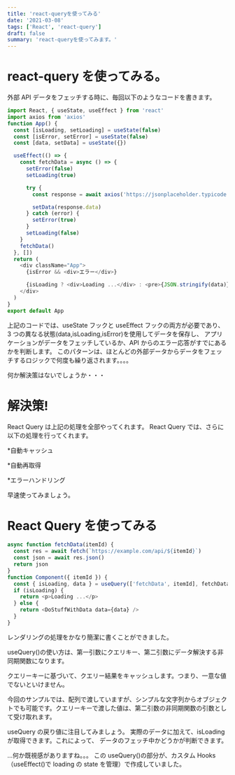 ```yaml
---
title: 'react-queryを使ってみる'
date: '2021-03-08'
tags: ['React', 'react-query']
draft: false
summary: 'react-queryを使ってみます。'
---
```


# react-query を使ってみる。

外部 API データをフェッチする時に、毎回以下のようなコードを書きます。

```javascript
import React, { useState, useEffect } from 'react'
import axios from 'axios'
function App() {
  const [isLoading, setLoading] = useState(false)
  const [isError, setError] = useState(false)
  const [data, setData] = useState({})

  useEffect(() => {
    const fetchData = async () => {
      setError(false)
      setLoading(true)

      try {
        const response = await axios('https://jsonplaceholder.typicode.com/posts/1')

        setData(response.data)
      } catch (error) {
        setError(true)
      }
      setLoading(false)
    }
    fetchData()
  }, [])
  return (
    <div className="App">
      {isError && <div>エラー</div>}

      {isLoading ? <div>Loading ...</div> : <pre>{JSON.stringify(data)}</pre>}
    </div>
  )
}
export default App
```

上記のコードでは、useState フックと useEffect フックの両方が必要であり、3 つの異なる状態(data,isLoading,isError)を使用してデータを保存し、
アプリケーションがデータをフェッチしているか、API からのエラー応答がすでにあるかを判断します。
このパターンは、ほとんどの外部データからデータをフェッチするロジックで何度も繰り返されます。。。。

何か解決策はないでしょうか・・・

# 解決策!

React Query は上記の処理を全部やってくれます。
React Query では、さらに以下の処理を行ってくれます。

\*自動キャッシュ

\*自動再取得

\*エラーハンドリング

早速使ってみましょう。

# React Query を使ってみる

```javascript
async function fetchData(itemId) {
  const res = await fetch(`https://example.com/api/${itemId}`)
  const json = await res.json()
  return json
}
function Component({ itemId }) {
  const { isLoading, data } = useQuery(['fetchData', itemId], fetchData)
  if (isLoading) {
    return <p>Loading ...</p>
  } else {
    return <DoStuffWithData data={data} />
  }
}
```

レンダリングの処理をかなり簡潔に書くことができました。

useQuery()の使い方は、第一引数にクエリキー、第二引数にデータ解決する非同期関数になります。

クエリーキーに基づいて、クエリー結果をキャッシュします。つまり、一意な値でないといけません。

今回のサンプルでは、配列で渡していますが、シンプルな文字列からオブジェクトでも可能です。クエリーキーで渡した値は、第二引数の非同期関数の引数として受け取れます。

useQuery の戻り値に注目してみましょう。
実際のデータに加えて、isLoading が取得できます。これによって、
データのフェッチ中かどうかが判断できます。

…何か既視感がありますね。。。
この useQuery()の部分が、カスタム Hooks（useEffect()で loading の state を管理）で作成していました。
